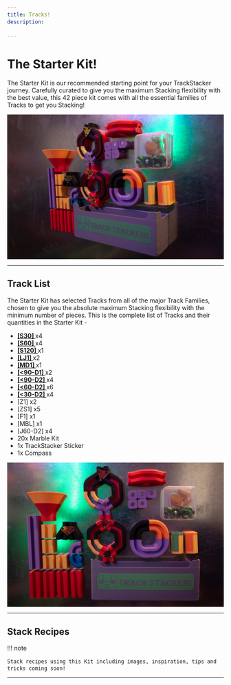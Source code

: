 ```yaml
---
title: Tracks!
description: 

---
```

# **The Starter Kit!** 

The Starter Kit is our recommended starting point for your TrackStacker journey. Carefully curated to give you the maximum Stacking flexibility with the best value, this 42 piece kit comes with all the essential families of Tracks to get you Stacking!

<img src="/img/TRACKS/stx-starterkit2.jpg" style="display: block; margin: auto;">

---

## **Track List**

The Starter Kit has selected Tracks from all of the major Track Families, chosen to give you the absolute maximum Stacking flexibility with the minimum number of pieces. This is the complete list of Tracks and their quantities in the Starter Kit -

- **[[S30] ](/tracks/straight)** x4
- **[[S60] ](/tracks/straight)** x4    
- **[[S120] ](/tracks/straight)** x1    
- **[[LJ1] ](/tracks/LJ)** x2    
- **[[MD1] ](/tracks/MD)** x1
- **[[<90-D1] ](/tracks/90)** x2    
- **[[<90-D2] ](/tracks/90)** x4    
- **[[<60-D2] ](/tracks/60)** x6    
- **[[<30-D2] ](/tracks/30)** x4
- [Z1] x2    
- [ZS1] x5    
- [F1] x1    
- [MBL] x1    
- [J60-D2] x4
- 20x Marble Kit
- 1x TrackStacker Sticker
- 1x Compass

<img src="/img/TRACKS/stx-starterkit-1.jpg" style="display: block; margin: auto;">

---

## **Stack Recipes**

!!! note 

	Stack recipes using this Kit including images, inspiration, tips and tricks coming soon!

---


